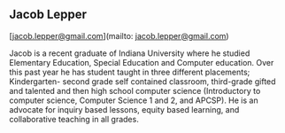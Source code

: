 ## Jacob Lepper

[jacob.lepper@gmail.com](mailto: jacob.lepper@gmail.com)

Jacob is a recent graduate of Indiana University where he studied Elementary Education, Special Education and Computer education. Over this past year he has student taught in three different placements; Kindergarten- second grade self contained classroom, third-grade gifted and talented and then high school computer science (Introductory to computer science, Computer Science 1 and 2, and APCSP). He is an advocate for inquiry based lessons, equity based learning, and collaborative teaching in all grades.
